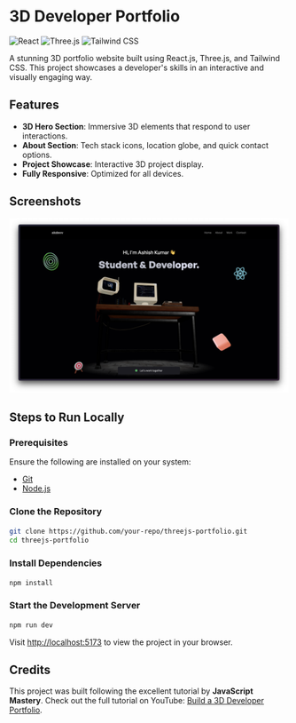 # 3D Developer Portfolio

![React](https://img.shields.io/badge/-React_JS-black?style=for-the-badge&logoColor=white&logo=react&color=61DAFB)
![Three.js](https://img.shields.io/badge/-Three_JS-black?style=for-the-badge&logoColor=white&logo=threedotjs&color=000000)
![Tailwind CSS](https://img.shields.io/badge/-Tailwind_CSS-black?style=for-the-badge&logoColor=white&logo=tailwindcss&color=06B6D4)

A stunning 3D portfolio website built using React.js, Three.js, and Tailwind CSS. This project showcases a developer's skills in an interactive and visually engaging way.

## Features

-   **3D Hero Section**: Immersive 3D elements that respond to user interactions.
-   **About Section**: Tech stack icons, location globe, and quick contact options.
-   **Project Showcase**: Interactive 3D project display.
-   **Fully Responsive**: Optimized for all devices.

## Screenshots

![Screenshot 1](/public/screenshots/screenshot1.png)

## Steps to Run Locally

### Prerequisites

Ensure the following are installed on your system:

-   [Git](https://git-scm.com/)
-   [Node.js](https://nodejs.org/en)

### Clone the Repository

```bash
git clone https://github.com/your-repo/threejs-portfolio.git
cd threejs-portfolio
```

### Install Dependencies

```bash
npm install
```

### Start the Development Server

```bash
npm run dev
```

Visit [http://localhost:5173](http://localhost:5173) to view the project in your browser.

## Credits

This project was built following the excellent tutorial by **JavaScript Mastery**. Check out the full tutorial on YouTube: [Build a 3D Developer Portfolio](https://www.youtube.com/watch?v=kt0FrkQgw8w).
